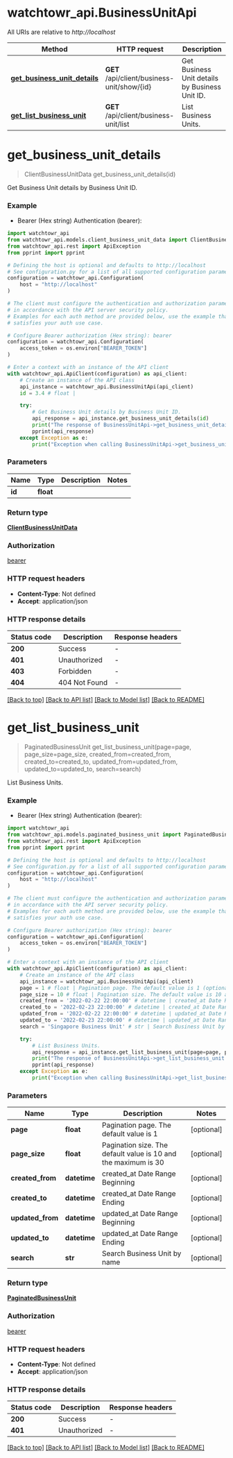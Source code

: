 # watchtowr_api.BusinessUnitApi

All URIs are relative to *http://localhost*

Method | HTTP request | Description
------------- | ------------- | -------------
[**get_business_unit_details**](BusinessUnitApi.md#get_business_unit_details) | **GET** /api/client/business-unit/show/{id} | Get Business Unit details by Business Unit ID.
[**get_list_business_unit**](BusinessUnitApi.md#get_list_business_unit) | **GET** /api/client/business-unit/list | List Business Units.


# **get_business_unit_details**
> ClientBusinessUnitData get_business_unit_details(id)

Get Business Unit details by Business Unit ID.

### Example

* Bearer (Hex string) Authentication (bearer):

```python
import watchtowr_api
from watchtowr_api.models.client_business_unit_data import ClientBusinessUnitData
from watchtowr_api.rest import ApiException
from pprint import pprint

# Defining the host is optional and defaults to http://localhost
# See configuration.py for a list of all supported configuration parameters.
configuration = watchtowr_api.Configuration(
    host = "http://localhost"
)

# The client must configure the authentication and authorization parameters
# in accordance with the API server security policy.
# Examples for each auth method are provided below, use the example that
# satisfies your auth use case.

# Configure Bearer authorization (Hex string): bearer
configuration = watchtowr_api.Configuration(
    access_token = os.environ["BEARER_TOKEN"]
)

# Enter a context with an instance of the API client
with watchtowr_api.ApiClient(configuration) as api_client:
    # Create an instance of the API class
    api_instance = watchtowr_api.BusinessUnitApi(api_client)
    id = 3.4 # float | 

    try:
        # Get Business Unit details by Business Unit ID.
        api_response = api_instance.get_business_unit_details(id)
        print("The response of BusinessUnitApi->get_business_unit_details:\n")
        pprint(api_response)
    except Exception as e:
        print("Exception when calling BusinessUnitApi->get_business_unit_details: %s\n" % e)
```



### Parameters


Name | Type | Description  | Notes
------------- | ------------- | ------------- | -------------
 **id** | **float**|  | 

### Return type

[**ClientBusinessUnitData**](ClientBusinessUnitData.md)

### Authorization

[bearer](../README.md#bearer)

### HTTP request headers

 - **Content-Type**: Not defined
 - **Accept**: application/json

### HTTP response details

| Status code | Description | Response headers |
|-------------|-------------|------------------|
**200** | Success |  -  |
**401** | Unauthorized |  -  |
**403** | Forbidden |  -  |
**404** | 404 Not Found |  -  |

[[Back to top]](#) [[Back to API list]](../README.md#documentation-for-api-endpoints) [[Back to Model list]](../README.md#documentation-for-models) [[Back to README]](../README.md)

# **get_list_business_unit**
> PaginatedBusinessUnit get_list_business_unit(page=page, page_size=page_size, created_from=created_from, created_to=created_to, updated_from=updated_from, updated_to=updated_to, search=search)

List Business Units.

### Example

* Bearer (Hex string) Authentication (bearer):

```python
import watchtowr_api
from watchtowr_api.models.paginated_business_unit import PaginatedBusinessUnit
from watchtowr_api.rest import ApiException
from pprint import pprint

# Defining the host is optional and defaults to http://localhost
# See configuration.py for a list of all supported configuration parameters.
configuration = watchtowr_api.Configuration(
    host = "http://localhost"
)

# The client must configure the authentication and authorization parameters
# in accordance with the API server security policy.
# Examples for each auth method are provided below, use the example that
# satisfies your auth use case.

# Configure Bearer authorization (Hex string): bearer
configuration = watchtowr_api.Configuration(
    access_token = os.environ["BEARER_TOKEN"]
)

# Enter a context with an instance of the API client
with watchtowr_api.ApiClient(configuration) as api_client:
    # Create an instance of the API class
    api_instance = watchtowr_api.BusinessUnitApi(api_client)
    page = 1 # float | Pagination page. The default value is 1 (optional)
    page_size = 10 # float | Pagination size. The default value is 10 and the maximum is 30 (optional)
    created_from = '2022-02-22 22:00:00' # datetime | created_at Date Range Beginning (optional)
    created_to = '2022-02-23 22:00:00' # datetime | created_at Date Range Ending (optional)
    updated_from = '2022-02-22 22:00:00' # datetime | updated_at Date Range Beginning (optional)
    updated_to = '2022-02-23 22:00:00' # datetime | updated_at Date Range Ending (optional)
    search = 'Singapore Business Unit' # str | Search Business Unit by name (optional)

    try:
        # List Business Units.
        api_response = api_instance.get_list_business_unit(page=page, page_size=page_size, created_from=created_from, created_to=created_to, updated_from=updated_from, updated_to=updated_to, search=search)
        print("The response of BusinessUnitApi->get_list_business_unit:\n")
        pprint(api_response)
    except Exception as e:
        print("Exception when calling BusinessUnitApi->get_list_business_unit: %s\n" % e)
```



### Parameters


Name | Type | Description  | Notes
------------- | ------------- | ------------- | -------------
 **page** | **float**| Pagination page. The default value is 1 | [optional] 
 **page_size** | **float**| Pagination size. The default value is 10 and the maximum is 30 | [optional] 
 **created_from** | **datetime**| created_at Date Range Beginning | [optional] 
 **created_to** | **datetime**| created_at Date Range Ending | [optional] 
 **updated_from** | **datetime**| updated_at Date Range Beginning | [optional] 
 **updated_to** | **datetime**| updated_at Date Range Ending | [optional] 
 **search** | **str**| Search Business Unit by name | [optional] 

### Return type

[**PaginatedBusinessUnit**](PaginatedBusinessUnit.md)

### Authorization

[bearer](../README.md#bearer)

### HTTP request headers

 - **Content-Type**: Not defined
 - **Accept**: application/json

### HTTP response details

| Status code | Description | Response headers |
|-------------|-------------|------------------|
**200** | Success |  -  |
**401** | Unauthorized |  -  |

[[Back to top]](#) [[Back to API list]](../README.md#documentation-for-api-endpoints) [[Back to Model list]](../README.md#documentation-for-models) [[Back to README]](../README.md)

